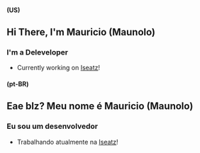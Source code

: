 #### (US)

## Hi There, I'm Mauricio (Maunolo)

### I'm a Deleveloper
- Currently working on [Iseatz][iseatz]!

#### (pt-BR)

## Eae blz? Meu nome é Mauricio (Maunolo)

### Eu sou um desenvolvedor
- Trabalhando atualmente na [Iseatz][iseatz]!

<br>
<br>

[iseatz]: https://iseatz.com
